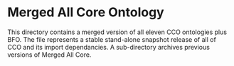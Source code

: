# Merged All Core Ontology

This directory contains a merged version of all eleven CCO ontologies plus BFO. The file represents a stable stand-alone snapshot release of all of CCO and its import dependancies. A sub-directory archives previous versions of Merged All Core.
